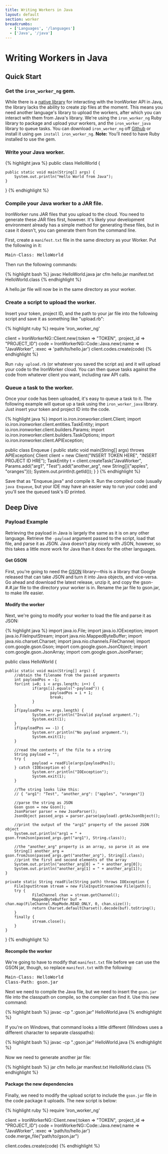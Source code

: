 ```yaml
---
title: Writing Workers in Java
layout: default
section: worker
breadcrumbs:
  - ['Languages', '/languages']
  - ['Java', '/java']
---
```


# Writing Workers in Java

## Quick Start

### Get the `iron_worker_ng` gem.

While there is a [native library](https://github.com/iron-io/iron_worker_java) 
for interacting with the IronWorker API in Java, the library lacks the ability 
to create zip files at the moment. This means you need another language's 
library to upload the workers, after which you can interact with them from 
Java's library. We're using the `iron_worker_ng` Ruby library to package and 
upload your workers, and the `iron_worker_java` library to queue tasks. You can 
download `iron_worker_ng` off [Github](https://github.com/iron-io/iron_worker_ruby_ng) 
or install it using `gem install iron_worker_ng`. **Note:** You'll need to 
have Ruby installed to use the gem.

### Write your Java worker.

{% highlight java %}
public class HelloWorld {

    public static void main(String[] args) {
        System.out.println("Hello World from Java");
    }

}
{% endhighlight %}

### Compile your Java worker to a JAR file.

IronWorker runs JAR files that you upload to the cloud. You need to generate 
these JAR files first, however. It's likely your development environment 
already has a simple method for generating these files, but in case it doesn't, 
you can generate them from the command line.

First, create a `manifest.txt` file in the same directory as your Worker. 
Put the following in it:

<div class="grey-box">
<pre>
Main-Class: HelloWorld
</pre>
</div>

Then run the following commands:

{% highlight bash %}
javac HelloWorld.java
jar cfm hello.jar manifest.txt HelloWorld.class
{% endhighlight %}

A hello.jar file will now be in the same directory as your worker.

### Create a script to upload the worker.

Insert your token, project ID, and the path to your jar file into the 
following script and save it as something like "upload.rb":

{% highlight ruby %}
require 'iron_worker_ng'

client = IronWorkerNG::Client.new(:token => "TOKEN", :project_id => "PROJECT_ID")
code = IronWorkerNG::Code::Java.new(:name => "JavaWorker", :exec => 'path/to/hello.jar')
client.codes.create(code)
{% endhighlight %}

Run `ruby upload.rb` (or whatever you saved the script as) and it will upload 
your code to the IronWorker cloud. You can then queue tasks against the code 
from whatever client you want, including raw API calls.

### Queue a task to the worker.

Once your code has been uploaded, it's easy to queue a task to it. The following 
example will queue up a task using the `iron_worker_java` library. Just insert 
your token and project ID into the code.

{% highlight java %}
import io.iron.ironworker.client.Client;
import io.iron.ironworker.client.entities.TaskEntity;
import io.iron.ironworker.client.builders.Params;
import io.iron.ironworker.client.builders.TaskOptions;
import io.iron.ironworker.client.APIException;

public class Enqueue {
        public static void main(String[] args) throws APIException{
                Client client = new Client("INSERT TOKEN HERE", "INSERT PROJECT ID HRE");
                TaskEntity t = client.createTask("JavaWorker", Params.add("arg1", "Test").add("another_arg", new String[]{"apples", "oranges"}));
                System.out.println(t.getId());
        }
}
{% endhighlight %}

Save that as "Enqueue.java" and compile it. Run the compiled code (usually 
`java Enqueue`, but your IDE may have an easier way to run your code) and you'll 
see the queued task's ID printed.

## Deep Dive

### Payload Example

Retrieving the payload in Java is largely the same as it is on any other 
language. Retrieve the `-payload` argument passed to the script, load that file, 
and parse it as JSON. Java doesn't play nicely with JSON, however, so this takes 
a little more work for Java than it does for the other languages.

#### Get GSON

First, you're going to need the [GSON](http://code.google.com/p/google-gson) 
library&mdash;this is a library that Google released that can take JSON and 
turn it into Java objects, and vice-versa. Go ahead and download the latest 
release, unzip it, and copy the gson-#.#.jar file to the directory your 
worker is in. Rename the jar file to gson.jar, to make life easier.

#### Modify the worker

Next, we're going to modify your worker to load the file and parse it as JSON:

{% highlight java %}
import java.io.File;
import java.io.IOException;
import java.io.FileInputStream;
import java.nio.MappedByteBuffer;
import java.nio.charset.Charset;
import java.nio.channels.FileChannel;
import com.google.gson.Gson;
import com.google.gson.JsonObject;
import com.google.gson.JsonArray;
import com.google.gson.JsonParser;

public class HelloWorld {

    public static void main(String[] args) {
        //obtain the filename from the passed arguments
        int payloadPos = -1;
        for(int i=0; i < args.length; i++) {
                if(args[i].equals("-payload")) {
                        payloadPos = i + 1;
                        break;
                }
        }
        if(payloadPos >= args.length) {
                System.err.println("Invalid payload argument.");
                System.exit(1);
        }
        if(payloadPos == -1) {
                System.err.println("No payload argument.");
                System.exit(1);
        }

        //read the contents of the file to a string
        String payload = "";
        try {
                payload = readFile(args[payloadPos]);
        } catch (IOException e) {
                System.err.println("IOException");
                System.exit(1);
        }

        //The string looks like this:
        // { "arg1": "Test", "another_arg": ["apples", "oranges"]}

        //parse the string as JSON
        Gson gson = new Gson();
        JsonParser parser = new JsonParser();
        JsonObject passed_args = parser.parse(payload).getAsJsonObject();

        //print the output of the "arg1" property of the passed JSON object
        System.out.println("arg1 = " + gson.fromJson(passed_args.get("arg1"), String.class));

        //the "another_arg" property is an array, so parse it as one
        String[] another_arg = gson.fromJson(passed_args.get("another_arg"), String[].class);
        //print the first and second elements of the array
        System.out.println("another_arg[0] = " + another_arg[0]);
        System.out.println("another_arg[1] = " + another_arg[1]);
    }

    private static String readFile(String path) throws IOException {
        FileInputStream stream = new FileInputStream(new File(path));
        try {
                FileChannel chan = stream.getChannel();
                MappedByteBuffer buf = chan.map(FileChannel.MapMode.READ_ONLY, 0, chan.size());
                return Charset.defaultCharset().decode(buf).toString();
        }
        finally {
                stream.close();
        }
    }
}
{% endhighlight %}

#### Recompile the worker

We're going to have to modify that `manifest.txt` file before we can use the 
GSON jar, though, so replace `manifest.txt` with the following:

<div class="grey-box">
<pre>
Main-Class: HelloWorld
Class-Path: gson.jar
</pre>
</div>

Next we need to compile the Java file, but we need to insert the `gson.jar` 
file into the classpath on compile, so the compiler can find it. Use this new 
command:

{% highlight bash %}
javac -cp ".:gson.jar" HelloWorld.java
{% endhighlight %}

If you're on Windows, that command looks a little different (Windows uses a 
different character to separate classpaths):

{% highlight bash %}
javac -cp ".;gson.jar" HelloWorld.java
{% endhighlight %}

Now we need to generate another jar file:

{% highlight bash %}
jar cfm hello.jar manifest.txt HelloWorld.class
{% endhighlight %}

#### Package the new dependencies

Finally, we need to modify the upload script to include the `gson.jar` file 
in the code package it uploads. The new script is below:

{% highlight ruby %}
require 'iron_worker_ng'

client = IronWorkerNG::Client.new(:token => "TOKEN", :project_id => "PROJECT_ID")
code = IronWorkerNG::Code::Java.new(:name => "JavaWorker", :exec => 'path/to/hello.jar')
code.merge_file("path/to/gson.jar")

client.codes.create(code)
{% endhighlight %}

